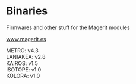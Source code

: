 # Binaries

Firmwares and other stuff for the Magerit modules

www.magerit.es

METRO: v4.3<br />LANIAKEA: v2.8<br />KAIROS: v1.5<br />ISOTOPE: v1.0<br />KOLORA: v1.0<br />